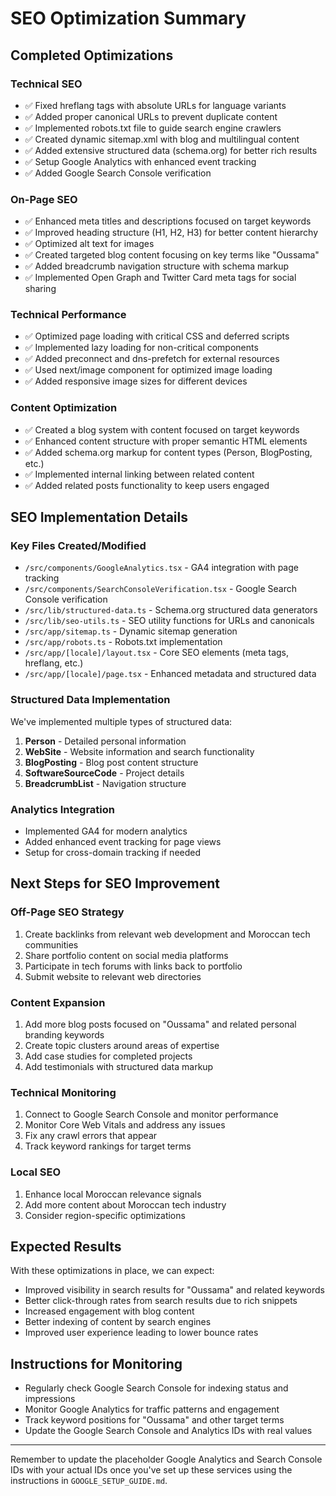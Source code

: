 # SEO Optimization Summary

## Completed Optimizations

### Technical SEO

- ✅ Fixed hreflang tags with absolute URLs for language variants
- ✅ Added proper canonical URLs to prevent duplicate content
- ✅ Implemented robots.txt file to guide search engine crawlers
- ✅ Created dynamic sitemap.xml with blog and multilingual content
- ✅ Added extensive structured data (schema.org) for better rich results
- ✅ Setup Google Analytics with enhanced event tracking
- ✅ Added Google Search Console verification

### On-Page SEO

- ✅ Enhanced meta titles and descriptions focused on target keywords
- ✅ Improved heading structure (H1, H2, H3) for better content hierarchy
- ✅ Optimized alt text for images
- ✅ Created targeted blog content focusing on key terms like "Oussama"
- ✅ Added breadcrumb navigation structure with schema markup
- ✅ Implemented Open Graph and Twitter Card meta tags for social sharing

### Technical Performance

- ✅ Optimized page loading with critical CSS and deferred scripts
- ✅ Implemented lazy loading for non-critical components
- ✅ Added preconnect and dns-prefetch for external resources
- ✅ Used next/image component for optimized image loading
- ✅ Added responsive image sizes for different devices

### Content Optimization

- ✅ Created a blog system with content focused on target keywords
- ✅ Enhanced content structure with proper semantic HTML elements
- ✅ Added schema.org markup for content types (Person, BlogPosting, etc.)
- ✅ Implemented internal linking between related content
- ✅ Added related posts functionality to keep users engaged

## SEO Implementation Details

### Key Files Created/Modified

- `/src/components/GoogleAnalytics.tsx` - GA4 integration with page tracking
- `/src/components/SearchConsoleVerification.tsx` - Google Search Console verification
- `/src/lib/structured-data.ts` - Schema.org structured data generators
- `/src/lib/seo-utils.ts` - SEO utility functions for URLs and canonicals
- `/src/app/sitemap.ts` - Dynamic sitemap generation
- `/src/app/robots.ts` - Robots.txt implementation
- `/src/app/[locale]/layout.tsx` - Core SEO elements (meta tags, hreflang, etc.)
- `/src/app/[locale]/page.tsx` - Enhanced metadata and structured data

### Structured Data Implementation

We've implemented multiple types of structured data:

1. **Person** - Detailed personal information
2. **WebSite** - Website information and search functionality
3. **BlogPosting** - Blog post content structure
4. **SoftwareSourceCode** - Project details
5. **BreadcrumbList** - Navigation structure

### Analytics Integration

- Implemented GA4 for modern analytics
- Added enhanced event tracking for page views
- Setup for cross-domain tracking if needed

## Next Steps for SEO Improvement

### Off-Page SEO Strategy

1. Create backlinks from relevant web development and Moroccan tech communities
2. Share portfolio content on social media platforms
3. Participate in tech forums with links back to portfolio
4. Submit website to relevant web directories

### Content Expansion

1. Add more blog posts focused on "Oussama" and related personal branding keywords
2. Create topic clusters around areas of expertise
3. Add case studies for completed projects
4. Add testimonials with structured data markup

### Technical Monitoring

1. Connect to Google Search Console and monitor performance
2. Monitor Core Web Vitals and address any issues
3. Fix any crawl errors that appear
4. Track keyword rankings for target terms

### Local SEO

1. Enhance local Moroccan relevance signals
2. Add more content about Moroccan tech industry
3. Consider region-specific optimizations

## Expected Results

With these optimizations in place, we can expect:

- Improved visibility in search results for "Oussama" and related keywords
- Better click-through rates from search results due to rich snippets
- Increased engagement with blog content
- Better indexing of content by search engines
- Improved user experience leading to lower bounce rates

## Instructions for Monitoring

- Regularly check Google Search Console for indexing status and impressions
- Monitor Google Analytics for traffic patterns and engagement
- Track keyword positions for "Oussama" and other target terms
- Update the Google Search Console and Analytics IDs with real values

---

Remember to update the placeholder Google Analytics and Search Console IDs with your actual IDs once you've set up these services using the instructions in `GOOGLE_SETUP_GUIDE.md`.

<!-- End of document -->